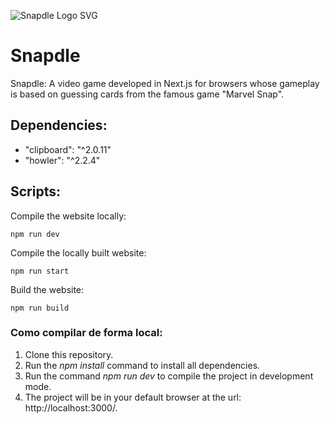 ![Snapdle Logo SVG](https://i.imgur.com/MKbPWBM.png)

# Snapdle

Snapdle: A video game developed in Next.js for browsers whose gameplay is based on guessing cards from the famous game "Marvel Snap".

## Dependencies:

- "clipboard": "^2.0.11"
- "howler": "^2.2.4"

## Scripts:

Compile the website locally:

```
npm run dev
```

Compile the locally built website:

```
npm run start
```

Build the website:

```
npm run build
```

### Como compilar de forma local:

1. Clone this repository.
2. Run the _npm install_ command to install all dependencies.
3. Run the command _npm run dev_ to compile the project in development mode.
4. The project will be in your default browser at the url: http://localhost:3000/.
